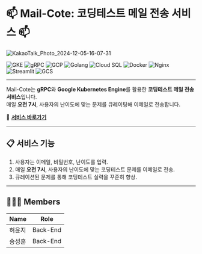 # 📫 **Mail-Cote**: 코딩테스트 메일 전송 서비스 📫
![KakaoTalk_Photo_2024-12-05-16-07-31](https://github.com/user-attachments/assets/91f4ac29-c0b8-49c9-81eb-998e2a1bd83a)

![GKE](https://img.shields.io/badge/GKE-blue)
![gRPC](https://img.shields.io/badge/gRPC-green)
![GCP](https://img.shields.io/badge/GCP-orange)
![Golang](https://img.shields.io/badge/Golang-blue)
![Cloud SQL](https://img.shields.io/badge/Cloud%20SQL-lightblue)
![Docker](https://img.shields.io/badge/Docker-2496ED)
![Nginx](https://img.shields.io/badge/Nginx-darkgreen)
![Streamlit](https://img.shields.io/badge/Streamlit-red)
![GCS](https://img.shields.io/badge/GCS-blue)


---

Mail-Cote는 **gRPC**와 **Google Kubernetes Engine**를 활용한 **코딩테스트 메일 전송 서비스**입니다.  
매일 **오전 7시**, 사용자의 난이도에 맞는 문제를 큐레이팅해 이메일로 전송합니다.

🔗 [**서비스 바로가기**](http://mail-cote.site/)

---

## 📋 **서비스 기능**
1. 사용자는 이메일, 비밀번호, 난이도를 입력.
2. 매일 **오전 7시**, 사용자의 난이도에 맞는 코딩테스트 문제를 이메일로 전송.
3. 큐레이션된 문제를 통해 코딩테스트 실력을 꾸준히 향상.

---

## 👩🏻‍💻 **Members**
| Name   | Role       |
|--------|------------|
| 허윤지 | Back-End   |
| 송성훈 | Back-End   |
